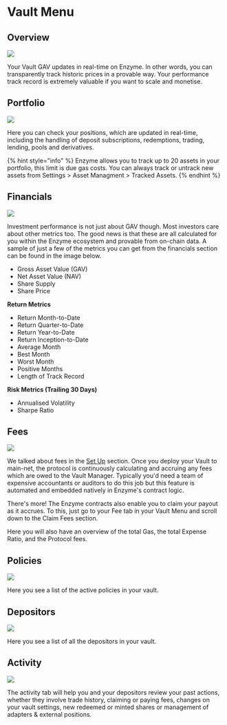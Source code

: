# Vault Menu

## Overview

![](../.gitbook/assets/overview.png)

Your Vault GAV updates in real-time on Enzyme. In other words, you can transparently track historic prices in a provable way. Your performance track record is extremely valuable if you want to scale and monetise.

## Portfolio

![](../.gitbook/assets/portfolio.png)

Here you can check your positions, which are updated in real-time, including the handling of deposit subscriptions, redemptions, trading, lending, pools and derivatives.

{% hint style="info" %}
Enzyme allows you to track up to 20 assets in your portfolio, this limit is due gas costs. You can always track or untrack new assets from Settings > Asset Managment > Tracked Assets.
{% endhint %}

## Financials

![](<../.gitbook/assets/financials (1).png>)

Investment performance is not just about GAV though. Most investors care about other metrics too. The good news is that these are all calculated for you within the Enzyme ecosystem and provable from on-chain data. A sample of just a few of the metrics you can get from the financials section can be found in the image below.

* Gross Asset Value (GAV)
* Net Asset Value (NAV)
* Share Supply
* Share Price

**Return Metrics**

* Return Month-to-Date
* Return Quarter-to-Date
* Return Year-to-Date
* Return Inception-to-Date
* Average Month
* Best Month
* Worst Month
* Positive Months
* Length of Track Record

**Risk Metrics (Trailing 30 Days)**

* Annualised Volatility
* Sharpe Ratio

## **Fees**

![](<../.gitbook/assets/fees (3).png>)

We talked about fees in the [Set Up](setup/) section. Once you deploy your Vault to main-net, the protocol is continuously calculating and accruing any fees which are owed to the Vault Manager. Typically you'd need a team of expensive accountants or auditors to do this job but this feature is automated and embedded natively in Enzyme's contract logic.

There's more! The Enzyme contracts also enable you to claim your payout as it accrues. To this, just go to your Fee tab in your Vault Menu and scroll down to the Claim Fees section.

Here you will also have an overview of the total Gas, the total Expense Ratio, and the Protocol fees.

## **Policies**

![](<../.gitbook/assets/policies (1).png>)

Here you see a list of the active policies in your vault.

## **Depositors**

![](<../.gitbook/assets/depositors (1).png>)

Here you see a list of all the depositors in your vault.

## Activity

![](../.gitbook/assets/activity.png)

The activity tab will help you and your depositors review your past actions, whether they involve trade history, claiming or paying fees, changes on your vault settings, new redeemed or minted shares or management of adapters & external positions.
